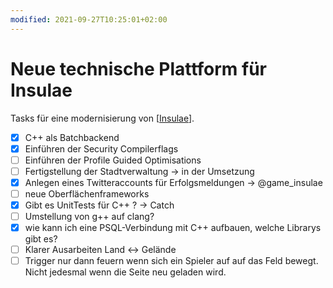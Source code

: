 ```yaml
---
modified: 2021-09-27T10:25:01+02:00
---
```


# Neue technische Plattform für Insulae

Tasks für eine modernisierung von [[Insulae]].

- [x] C++ als Batchbackend
- [x] Einführen der Security Compilerflags
- [ ] Einführen der Profile Guided Optimisations
- [ ] Fertigstellung der Stadtverwaltung -> in der Umsetzung
- [x] Anlegen eines Twitteraccounts für Erfolgsmeldungen -> @game_insulae
- [ ] neue Oberflächenframeworks
- [x] Gibt es UnitTests für C++ ? -> Catch
- [ ] Umstellung von g++ auf clang?
- [x] wie kann ich eine PSQL-Verbindung mit C++ aufbauen, welche Librarys gibt es?
- [ ] Klarer Ausarbeiten Land <-> Gelände
- [ ] Trigger nur dann feuern wenn sich ein Spieler auf auf das Feld bewegt. Nicht jedesmal wenn die Seite neu geladen wird.

[//begin]: # "Autogenerated link references for markdown compatibility"
[Insulae]: Insulae "Insulae"
[//end]: # "Autogenerated link references"